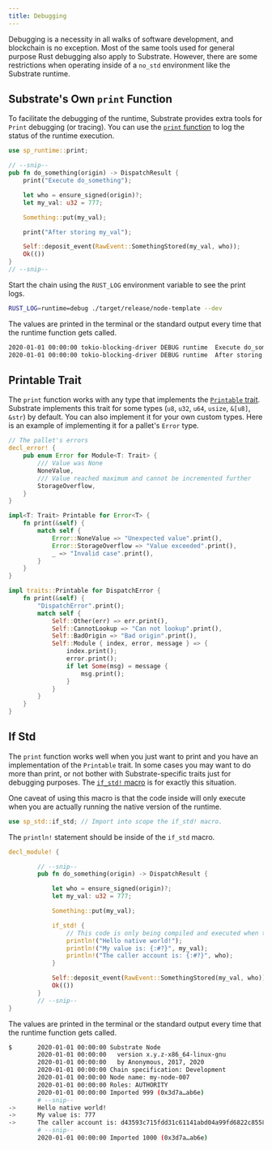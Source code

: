 ```yaml
---
title: Debugging
---
```


Debugging is a necessity in all walks of software development, and blockchain is no exception. Most 
of the same tools used for general purpose Rust debugging also apply to Substrate. However, there 
are some restrictions when operating inside of a `no_std` environment like the Substrate runtime.

## Substrate's Own `print` Function

To facilitate the debugging of the runtime, Substrate provides extra tools for `Print` debugging 
(or tracing). You can use the 
[`print` function](https://substrate.dev/rustdocs/master/sp_runtime/fn.print.html) to log the 
status of the runtime execution.

``` rust
use sp_runtime::print;

// --snip--
pub fn do_something(origin) -> DispatchResult {
	print("Execute do_something");

	let who = ensure_signed(origin)?;
	let my_val: u32 = 777;

	Something::put(my_val);

	print("After storing my_val");

	Self::deposit_event(RawEvent::SomethingStored(my_val, who));
	Ok(())
}
// --snip--
```

Start the chain using the `RUST_LOG` environment variable to see the print logs.

``` sh
RUST_LOG=runtime=debug ./target/release/node-template --dev
```

The values are printed in the terminal or the standard output every time that the
runtime function gets called.

``` sh
2020-01-01 00:00:00 tokio-blocking-driver DEBUG runtime  Execute do_something
2020-01-01 00:00:00 tokio-blocking-driver DEBUG runtime  After storing my_val
```

## Printable Trait

The `print` function works with any type that implements the 
[`Printable` trait](https://substrate.dev/rustdocs/master/sp_runtime/traits/trait.Printable.html). 
Substrate implements this trait for some types (`u8`, `u32`, `u64`, `usize`, `&[u8]`, `&str`) by 
default. You can also implement it for your own custom types. Here is an example of implementing it 
for a pallet's `Error` type.

``` rust
// The pallet's errors
decl_error! {
	pub enum Error for Module<T: Trait> {
		/// Value was None
		NoneValue,
		/// Value reached maximum and cannot be incremented further
		StorageOverflow,
	}
}

impl<T: Trait> Printable for Error<T> {
	fn print(&self) {
		match self {
			Error::NoneValue => "Unexpected value".print(),
			Error::StorageOverflow => "Value exceeded".print(),
			_ => "Invalid case".print(),
		}
	}
}

```

``` rust
impl traits::Printable for DispatchError {
	fn print(&self) {
		"DispatchError".print();
		match self {
			Self::Other(err) => err.print(),
			Self::CannotLookup => "Can not lookup".print(),
			Self::BadOrigin => "Bad origin".print(),
			Self::Module { index, error, message } => {
				index.print();
				error.print();
				if let Some(msg) = message {
					msg.print();
				}
			}
		}
	}
}
```

## If Std

The `print` function works well when you just want to print and you have an implementation of the 
`Printable` trait. In some cases you may want to do more than print, or not bother with 
Substrate-specific traits just for debugging purposes. The 
[`if_std!` macro](https://substrate.dev/rustdocs/master/sp_std/macro.if_std.html) is for exactly 
this situation.

One caveat of using this macro is that the code inside will only execute when you are actually 
running the native version of the runtime.

``` rust
use sp_std::if_std; // Import into scope the if_std! macro.
```

The `println!` statement should be inside of the `if_std` macro.

``` rust
decl_module! {

		// --snip--
		pub fn do_something(origin) -> DispatchResult {

			let who = ensure_signed(origin)?;
			let my_val: u32 = 777;

			Something::put(my_val);

			if_std! {
				// This code is only being compiled and executed when the `std` feature is enabled.
				println!("Hello native world!");
				println!("My value is: {:#?}", my_val);
				println!("The caller account is: {:#?}", who);
			}

			Self::deposit_event(RawEvent::SomethingStored(my_val, who));
			Ok(())
		}
		// --snip--
}
```

The values are printed in the terminal or the standard output every time that the
runtime function gets called.

```sh
$		2020-01-01 00:00:00 Substrate Node
		2020-01-01 00:00:00   version x.y.z-x86_64-linux-gnu
		2020-01-01 00:00:00   by Anonymous, 2017, 2020
		2020-01-01 00:00:00 Chain specification: Development
		2020-01-01 00:00:00 Node name: my-node-007
		2020-01-01 00:00:00 Roles: AUTHORITY
		2020-01-01 00:00:00 Imported 999 (0x3d7a…ab6e)
		# --snip--
->		Hello native world!
->		My value is: 777
->		The caller account is: d43593c715fdd31c61141abd04a99fd6822c8558854ccde39a5684e7a56da27d (5GrwvaEF...)
		# --snip--
		2020-01-01 00:00:00 Imported 1000 (0x3d7a…ab6e)

```
